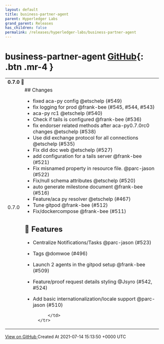 ```yaml
---
layout: default
title: business-partner-agent
parent: Hyperledger Labs
grand_parent: Releases
has_children: false
permalink: /releases/hyperledger-labs/business-partner-agent
---
```


# business-partner-agent <span class="fs-3 right-align">[GitHub](https://github.com/hyperledger-labs/business-partner-agent){: .btn .mr-4 }</span>


<div>
    <table>
        <tr>
            <td colspan="2">
                <b>
                    0.7.0 🌈
                </b>
            </td>
        </tr>
        <tr>
            <td>
                <span class="chip">
                    0.7.0
                </span>
            </td>
            <td>
                ## Changes

- fixed aca-py config @etschelp (#549)
- fix logging for prod @frank-bee (#545, #544, #543)
- aca-py rc1 @etschelp (#540)
- Check if tails is configured @frank-bee (#536)
- fix endorser related methods after aca-py0.7.0rc0 changes @etschelp (#538)
- Use did exchange protocol for all connections @etschelp (#535)
- Fix did doc web @etschelp (#527)
- add configuration for a tails server @frank-bee (#521)
- Fix misnamed property in resource file. @parc-jason (#522)
- Fix/null schema attributes @etschelp (#520)
- auto generate milestone  document @frank-bee (#516)
- Feature/aca py resolver @etschelp (#467)
- Tune gitpod @frank-bee (#512)
- Fix/dockercompose @frank-bee (#511)

## 🚀 Features

- Centralize Notifications/Tasks @parc-jason (#523)
- Tags @domwoe (#496)
- Launch 2 agents in the gitpod setup @frank-bee (#509)
- Feature/proof request details styling @Jsyro (#542, #524)
- Add basic internationalization/locale support @parc-jason (#510)

            </td>
        </tr>
    </table>
    <a href="https://github.com/hyperledger-labs/business-partner-agent/releases/tag/0.7.0" class=".btn">
        View on GitHub
    </a>
    <span class="right-align">
        Created At 2021-07-14 15:13:50 +0000 UTC
    </span>
</div>

